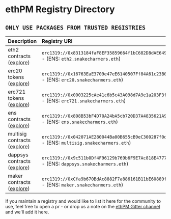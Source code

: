 # ethPM Registry Directory

## `ONLY USE PACKAGES FROM TRUSTED REGISTRIES`

| Description | Registry URI | Maintainer |
| :--- | :--- | :--- |
| eth2 contracts \([explore](http://explorer.ethpm.com/browse/mainnet/eth2.snakecharmers.eth)\) | `erc1319://0x8313184faF8EF35859664f1bC682D8dAE6497590:1` - \(ENS: `eth2.snakecharmers.eth`\) | Nick Gheorghita \(ethPM\) |
| erc20 tokens \([explore](http://explorer.ethpm.com/browse/mainnet/erc20.snakecharmers.eth)\) | `erc1319://0x16763EaE3709e47eE6140507Ff84A61c23B0098A:1` - \(ENS: `erc20.snakecharmers.eth`\) | Nick Gheorghita \(ethPM\) |
| erc721 tokens \([explore](http://explorer.ethpm.com/browse/mainnet/erc721.snakecharmers.eth)\) | `erc1319://0x0003225cAe41c6b5c43A098d7A9e1a203F3f489F:1` - \(ENS: `erc721.snakecharmers.eth`\) | Nick Gheorghita \(ethPM\) |
| ens contracts \([explore](http://explorer.ethpm.com/browse/mainnet/ens.snakecharmers.eth)\) | `erc1319://0x808B53bF4D70A24bA5cb720D37A4835621A9df00:1` - \(ENS: `ens.snakecharmers.eth`\) | Nick Gheorghita \(ethPM\) |
| multisig contracts \([explore](http://explorer.ethpm.com/browse/mainnet/multisig.snakecharmers.eth)\) | `erc1319://0x042071AE280044Ba00B655cB9eC300287f0dE898:1` - \(ENS: `multisig.snakecharmers.eth`\) | Nick Gheorghita \(ethPM\) |
| dappsys contracts \([explore](http://explorer.ethpm.com/browse/mainnet/dappsys.snakecharmers.eth)\) | `erc1319://0x9c511b0Df4F96129b769b6F9E7Ac818E477714Dd:1` - \(ENS: `dappsys.snakecharmers.eth`\) | Nick Gheorghita \(ethPM\) |
| maker contracts \([explore](http://explorer.ethpm.com/browse/mainnet/maker.snakecharmers.eth)\) | `erc1319://0xCfa9b670BdAc8882F7a886161B11bE60889f223c:1` - \(ENS: `maker.snakecharmers.eth`\) | Nick Gheorghita \(ethPM\) |

If you maintain a registry and would like to list it here for the community to use, feel free to open a pr - or drop us a note on the [ethPM Gitter channel](https://gitter.im/ethpm/Lobby) and we'll add it here.

